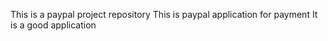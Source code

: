 This is a paypal project repository
This is paypal application for payment
It is a good application
